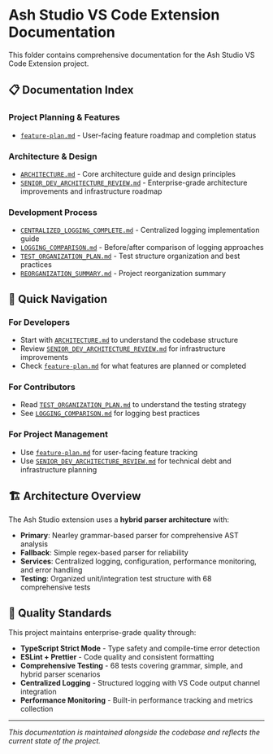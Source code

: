 # Ash Studio VS Code Extension Documentation

This folder contains comprehensive documentation for the Ash Studio VS Code Extension project.

## 📋 Documentation Index

### **Project Planning & Features**

- [`feature-plan.md`](./feature-plan.md) - User-facing feature roadmap and completion status

### **Architecture & Design**

- [`ARCHITECTURE.md`](./ARCHITECTURE.md) - Core architecture guide and design principles
- [`SENIOR_DEV_ARCHITECTURE_REVIEW.md`](./SENIOR_DEV_ARCHITECTURE_REVIEW.md) - Enterprise-grade
  architecture improvements and infrastructure roadmap

### **Development Process**

- [`CENTRALIZED_LOGGING_COMPLETE.md`](./CENTRALIZED_LOGGING_COMPLETE.md) - Centralized logging
  implementation guide
- [`LOGGING_COMPARISON.md`](./LOGGING_COMPARISON.md) - Before/after comparison of logging approaches
- [`TEST_ORGANIZATION_PLAN.md`](./TEST_ORGANIZATION_PLAN.md) - Test structure organization and best
  practices
- [`REORGANIZATION_SUMMARY.md`](./REORGANIZATION_SUMMARY.md) - Project reorganization summary

## 🎯 Quick Navigation

### **For Developers**

- Start with [`ARCHITECTURE.md`](./ARCHITECTURE.md) to understand the codebase structure
- Review [`SENIOR_DEV_ARCHITECTURE_REVIEW.md`](./SENIOR_DEV_ARCHITECTURE_REVIEW.md) for
  infrastructure improvements
- Check [`feature-plan.md`](./feature-plan.md) for what features are planned or completed

### **For Contributors**

- Read [`TEST_ORGANIZATION_PLAN.md`](./TEST_ORGANIZATION_PLAN.md) to understand the testing strategy
- See [`LOGGING_COMPARISON.md`](./LOGGING_COMPARISON.md) for logging best practices

### **For Project Management**

- Use [`feature-plan.md`](./feature-plan.md) for user-facing feature tracking
- Use [`SENIOR_DEV_ARCHITECTURE_REVIEW.md`](./SENIOR_DEV_ARCHITECTURE_REVIEW.md) for technical debt
  and infrastructure planning

## 🏗️ Architecture Overview

The Ash Studio extension uses a **hybrid parser architecture** with:

- **Primary**: Nearley grammar-based parser for comprehensive AST analysis
- **Fallback**: Simple regex-based parser for reliability
- **Services**: Centralized logging, configuration, performance monitoring, and error handling
- **Testing**: Organized unit/integration test structure with 68 comprehensive tests

## 🚀 Quality Standards

This project maintains enterprise-grade quality through:

- **TypeScript Strict Mode** - Type safety and compile-time error detection
- **ESLint + Prettier** - Code quality and consistent formatting
- **Comprehensive Testing** - 68 tests covering grammar, simple, and hybrid parser scenarios
- **Centralized Logging** - Structured logging with VS Code output channel integration
- **Performance Monitoring** - Built-in performance tracking and metrics collection

---

_This documentation is maintained alongside the codebase and reflects the current state of the
project._
